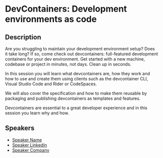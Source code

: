 # DevContainers: Development environments as code

## Description

Are you struggling to maintain your development environment setup? Does it take long? If so, come check out devcontainers: full-featured development containers for your dev environment. Get started with a new machine, codebase or project in minutes, not days. Clean up in seconds.
In this session you will learn what devcontainers are, how they work and how to use and create them using clients such as the devcontainer CLI, Visual Studio Code and Rider or CodeSpaces.
We will also cover the specification and how to make them reusable by packaging and publishing devcontainers as templates and features. 
Devcontainers are essential to a great developer experience and in this session you learn why and how.

## Speakers

- [Speaker Name](https://x.com/speaker_x_handle)
- [Speaker LinkedIn](https://linkedin.com/in/speaker_linkedin_handle)
- [Speaker Company](https://speaker_company_url)
